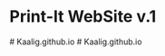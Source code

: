 # Print-It WebSite v.1
#   K a a l i g . g i t h u b . i o  
 #   K a a l i g . g i t h u b . i o  
 